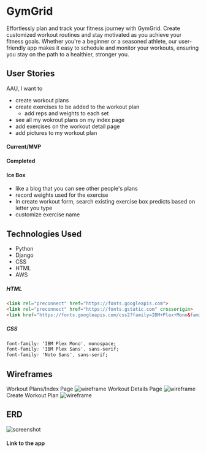 # GymGrid
Effortlessly plan and track your fitness journey with GymGrid. Create customized workout routines and stay motivated as you achieve your fitness goals. Whether you're a beginner or a seasoned athlete, our user-friendly app makes it easy to schedule and monitor your workouts, ensuring you stay on the path to a healthier, stronger you.

##

## User Stories
AAU, I want to
- create workout plans
- create exercises to be added to the workout plan
    - add reps and weights to each set
- see all my wokrout plans on my index page
- add exercises on the workout detail page
- add pictures to my workout plan


#### Current/MVP

#### Completed

####  Ice Box
- like a blog that you can see other people's plans
- record weights used for the exercise
- In create workout form, search existing exercise box predicts based on letter you type
- customize exercise name

## Technologies Used
- Python
- Django
- CSS
- HTML
- AWS

##### HTML
```HTML
<link rel="preconnect" href="https://fonts.googleapis.com">
<link rel="preconnect" href="https://fonts.gstatic.com" crossorigin>
<link href="https://fonts.googleapis.com/css2?family=IBM+Plex+Mono&family=IBM+Plex+Sans&family=Noto+Sans:wght@400;700&display=swap" rel="stylesheet">
```
##### CSS
```CSS
font-family: 'IBM Plex Mono', monospace;
font-family: 'IBM Plex Sans', sans-serif;
font-family: 'Noto Sans', sans-serif;
```
## Wireframes
Workout Plans/Index Page
![wireframe](https://i.imgur.com/3C3gdmB.png)
Workout Details Page
![wireframe](https://i.imgur.com/6lGXqlK.png)
Create Workout Plan
![wireframe](https://i.imgur.com/urJUw5w.png)

## ERD
![screenshot](https://i.imgur.com/5Lu66Zw.png)

#### Link to the app